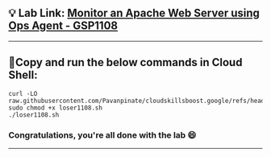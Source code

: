 
## 💡 Lab Link: [Monitor an Apache Web Server using Ops Agent - GSP1108](https://www.cloudskillsboost.google/focuses/56596?parent=catalog)



---

## 🚨Copy and run the below commands in Cloud Shell:

```
curl -LO raw.githubusercontent.com/Pavanpinate/cloudskillsboost.google/refs/heads/main/Monitor%20an%20Apache%20Web%20Server%20using%20Ops%20Agent/loser1108.sh
sudo chmod +x loser1108.sh
./loser1108.sh
```

### Congratulations, you're all done with the lab 😄

---

